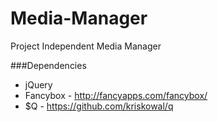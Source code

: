 # Media-Manager
Project Independent Media Manager

###Dependencies
* jQuery
* Fancybox - http://fancyapps.com/fancybox/
* $Q - https://github.com/kriskowal/q
